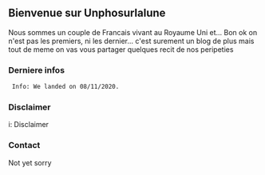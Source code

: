 ## Bienvenue sur Unphosurlalune

Nous sommes un couple de Francais vivant au Royaume Uni et...
Bon ok on n'est pas les premiers, ni les dernier... c'est surement un blog de plus mais tout de meme on vas vous partager quelques recit de nos peripeties

### Derniere infos
```markdown
 Info: We landed on 08/11/2020.
```

### Disclaimer
i: Disclaimer 

### Contact

Not yet sorry